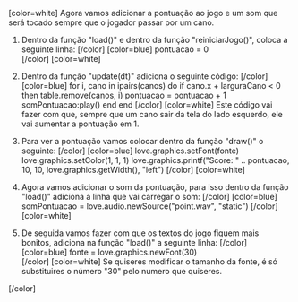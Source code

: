 [color=white]
Agora vamos adicionar a pontuação ao jogo e um som que será tocado sempre 
que o jogador passar por um cano.

1. Dentro da função "load()" e dentro da função "reiniciarJogo()", coloca a seguinte linha: 
   [/color] [color=blue]
      pontuacao = 0  
   [/color] [color=white]

2. Dentro da função "update(dt)" adiciona o seguinte código:
   [/color] [color=blue]
      for i, cano in ipairs(canos) do
         if cano.x + larguraCano < 0 then
            table.remove(canos, i)
            pontuacao = pontuacao + 1
            somPontuacao:play()
         end
      end
   [/color] [color=white]
Este código vai fazer com que, sempre que um cano sair da tela do lado esquerdo, ele 
vai aumentar a pontuação em 1.

3. Para ver a pontuação vamos colocar dentro da função "draw()" o seguinte:
   [/color] [color=blue]
      love.graphics.setFont(fonte)
      love.graphics.setColor(1, 1, 1)
      love.graphics.printf("Score: " .. pontuacao, 10, 10, love.graphics.getWidth(), "left")
   [/color] [color=white]
4. Agora vamos adicionar o som da pontuação, para isso dentro da função "load()" adiciona a 
linha que vai carregar o som:
   [/color] [color=blue]
      somPontuacao = love.audio.newSource("point.wav", "static")
   [/color] [color=white]
5. De seguida vamos fazer com que os textos do jogo fiquem mais bonitos, adiciona na função 
"load()" a seguinte linha:
   [/color] [color=blue]
      fonte = love.graphics.newFont(30)  
   [/color] [color=white]
Se quiseres modificar o tamanho da fonte, é só substituires o número "30" pelo numero que 
quiseres.

[/color] 